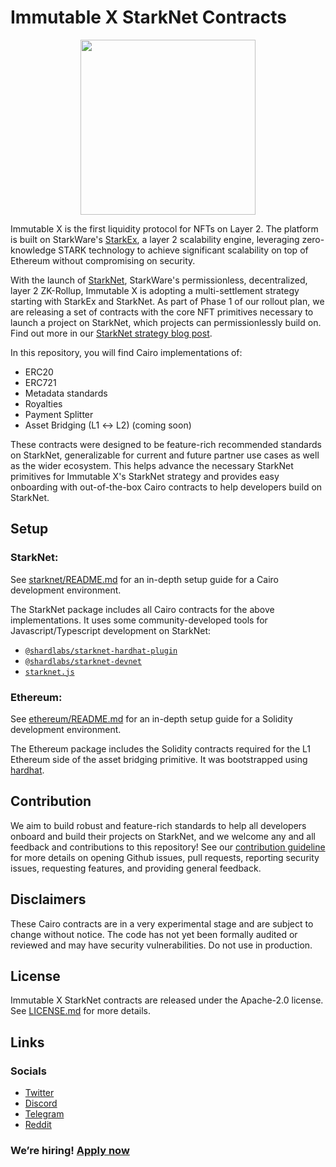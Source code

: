 # Immutable X StarkNet Contracts

<p align="center"><img src="https://cdn.dribbble.com/users/1299339/screenshots/7133657/media/837237d447d36581ebd59ec36d30daea.gif" width="280"/></p>

Immutable X is the first liquidity protocol for NFTs on Layer 2. The platform is built on StarkWare's [StarkEx](https://starkware.co/starkex/), a layer 2 scalability engine, leveraging zero-knowledge STARK technology to achieve significant scalability on top of Ethereum without compromising on security.

With the launch of [StarkNet](https://starkware.co/starknet/), StarkWare's permissionless, decentralized, layer 2 ZK-Rollup, Immutable X is adopting a multi-settlement strategy starting with StarkEx and StarkNet. As part of Phase 1 of our rollout plan, we are releasing a set of contracts with the core NFT primitives necessary to launch a project on StarkNet, which projects can permissionlessly build on. Find out more in our [StarkNet strategy blog post](https://immutablex.medium.com/immutable-starknet-cross-rollup-nft-liquidity-b32df88cda02).

In this repository, you will find Cairo implementations of:

- ERC20
- ERC721
- Metadata standards
- Royalties
- Payment Splitter
- Asset Bridging (L1 ↔︎ L2) (coming soon)

These contracts were designed to be feature-rich recommended standards on StarkNet, generalizable for current and future partner use cases as well as the wider ecosystem. This helps advance the necessary StarkNet primitives for Immutable X's StarkNet strategy and provides easy onboarding with out-of-the-box Cairo contracts to help developers build on StarkNet.

## Setup

### StarkNet:

See [starknet/README.md](starknet/README.md) for an in-depth setup guide for a Cairo development environment.

The StarkNet package includes all Cairo contracts for the above implementations. It uses some community-developed tools for Javascript/Typescript development on StarkNet:

- [`@shardlabs/starknet-hardhat-plugin`](https://github.com/Shard-Labs/starknet-hardhat-plugin)
- [`@shardlabs/starknet-devnet`](https://github.com/Shard-Labs/starknet-devnet)
- [`starknet.js`](https://github.com/0xs34n/starknet.js)

### Ethereum:

See [ethereum/README.md](ethereum/README.md) for an in-depth setup guide for a Solidity development environment.

The Ethereum package includes the Solidity contracts required for the L1 Ethereum side of the asset bridging primitive. It was bootstrapped using [hardhat](https://hardhat.org/getting-started/).

## Contribution

We aim to build robust and feature-rich standards to help all developers onboard and build their projects on StarkNet, and we welcome any and all feedback and contributions to this repository! See our [contribution guideline](CONTRIBUTING.md) for more details on opening Github issues, pull requests, reporting security issues, requesting features, and providing general feedback.

## Disclaimers

These Cairo contracts are in a very experimental stage and are subject to change without notice. The code has not yet been formally audited or reviewed and may have security vulnerabilities. Do not use in production.

## License

Immutable X StarkNet contracts are released under the Apache-2.0 license. See [LICENSE.md](LICENSE.md) for more details.

## Links

### Socials

- [Twitter](https://twitter.com/Immutable)
- [Discord](https://discord.gg/6GjgPkp464)
- [Telegram](https://t.me/immutablex)
- [Reddit](https://www.reddit.com/r/ImmutableX/)

### We’re hiring! [Apply now](bit.ly/1MTBL)
